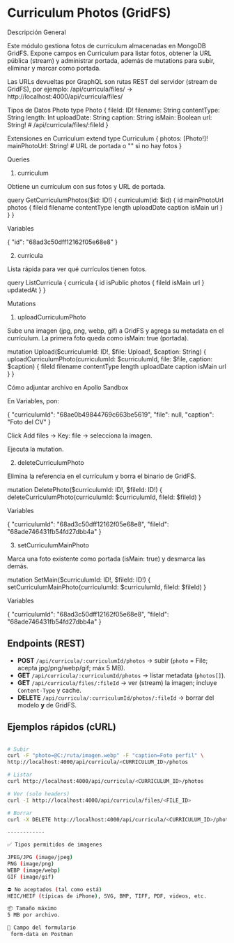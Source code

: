 # Curriculum Photos (GridFS)

Descripción General

Este módulo gestiona fotos de currículum almacenadas en MongoDB GridFS. Expone campos en Curriculum para listar fotos, obtener la URL pública (stream) y administrar portada, además de mutations para subir, eliminar y marcar como portada.

Las URLs devueltas por GraphQL son rutas REST del servidor (stream de GridFS), por ejemplo:
/api/curricula/files/<fileId> → http://localhost:4000/api/curricula/files/<fileId>

Tipos de Datos
Photo
type Photo {
  fileId: ID!
  filename: String
  contentType: String
  length: Int
  uploadDate: String
  caption: String
  isMain: Boolean
  url: String!      # /api/curricula/files/:fileId
}

Extensiones en Curriculum
extend type Curriculum {
  photos: [Photo!]!
  mainPhotoUrl: String!  # URL de portada o "" si no hay fotos
}


Queries
1) curriculum

Obtiene un currículum con sus fotos y URL de portada.

query GetCurriculumPhotos($id: ID!) {
  curriculum(id: $id) {
    id
    mainPhotoUrl
    photos {
      fileId
      filename
      contentType
      length
      uploadDate
      caption
      isMain
      url
    }
  }
}


Variables

{ "id": "68ad3c50dff12162f05e68e8" }

2) curricula

Lista rápida para ver qué currículos tienen fotos.

query ListCurricula {
  curricula {
    id
    isPublic
    photos { fileId isMain url }
    updatedAt
  }
}

Mutations

1) uploadCurriculumPhoto

Sube una imagen (jpg, png, webp, gif) a GridFS y agrega su metadata en el currículum.
La primera foto queda como isMain: true (portada).

mutation Upload($curriculumId: ID!, $file: Upload!, $caption: String) {
  uploadCurriculumPhoto(curriculumId: $curriculumId, file: $file, caption: $caption) {
    fileId
    filename
    contentType
    length
    uploadDate
    caption
    isMain
    url
  }
}


Cómo adjuntar archivo en Apollo Sandbox

En Variables, pon:

{ "curriculumId": "68ae0b49844769c663be5619", "file": null, "caption": "Foto del CV" }


Click Add files → Key: file → selecciona la imagen.

Ejecuta la mutation.

2) deleteCurriculumPhoto

Elimina la referencia en el currículum y borra el binario de GridFS.

mutation DeletePhoto($curriculumId: ID!, $fileId: ID!) {
  deleteCurriculumPhoto(curriculumId: $curriculumId, fileId: $fileId)
}


Variables

{
  "curriculumId": "68ad3c50dff12162f05e68e8",
  "fileId": "68ade746431fb54fd27dbb4a"
}

3) setCurriculumMainPhoto

Marca una foto existente como portada (isMain: true) y desmarca las demás.

mutation SetMain($curriculumId: ID!, $fileId: ID!) {
  setCurriculumMainPhoto(curriculumId: $curriculumId, fileId: $fileId)
}


Variables

{
  "curriculumId": "68ad3c50dff12162f05e68e8",
  "fileId": "68ade746431fb54fd27dbb4a"
}

## Endpoints (REST)
- **POST** `/api/curricula/:curriculumId/photos` → subir (`photo` = File; acepta jpg/png/webp/gif; máx 5 MB).
- **GET**  `/api/curricula/:curriculumId/photos` → listar metadata (`photos[]`).
- **GET**  `/api/curricula/files/:fileId` → ver (stream) la imagen; incluye `Content-Type` y cache.
- **DELETE** `/api/curricula/:curriculumId/photos/:fileId` → borrar del modelo **y** de GridFS.

## Ejemplos rápidos (cURL)
```bash

# Subir
curl -F "photo=@C:/ruta/imagen.webp" -F "caption=Foto perfil" \
http://localhost:4000/api/curricula/<CURRICULUM_ID>/photos

# Listar
curl http://localhost:4000/api/curricula/<CURRICULUM_ID>/photos

# Ver (solo headers)
curl -I http://localhost:4000/api/curricula/files/<FILE_ID>

# Borrar
curl -X DELETE http://localhost:4000/api/curricula/<CURRICULUM_ID>/photos/<FILE_ID>

------------

✅ Tipos permitidos de imagenes

JPEG/JPG (image/jpeg)
PNG (image/png)
WEBP (image/webp)
GIF (image/gif)

⛔ No aceptados (tal como está)
HEIC/HEIF (típicas de iPhone), SVG, BMP, TIFF, PDF, videos, etc.

📦 Tamaño máximo
5 MB por archivo.

📝 Campo del formulario
 form-data en Postman
